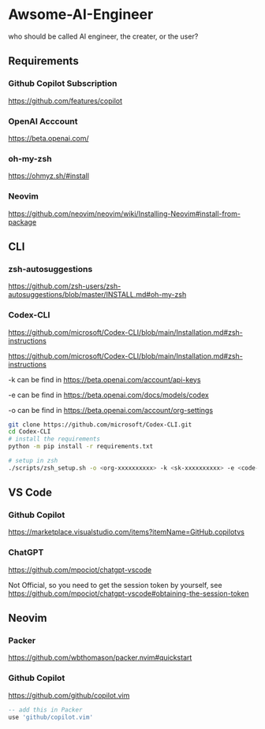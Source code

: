# Awsome-AI-Engineer
who should be called AI engineer, the creater, or the user?

## Requirements

### Github Copilot Subscription
https://github.com/features/copilot

### OpenAI Acccount 
https://beta.openai.com/

### oh-my-zsh 
https://ohmyz.sh/#install

### Neovim
https://github.com/neovim/neovim/wiki/Installing-Neovim#install-from-package

## CLI

### zsh-autosuggestions 
https://github.com/zsh-users/zsh-autosuggestions/blob/master/INSTALL.md#oh-my-zsh

### Codex-CLI
https://github.com/microsoft/Codex-CLI/blob/main/Installation.md#zsh-instructions

https://github.com/microsoft/Codex-CLI/blob/main/Installation.md#zsh-instructions

-k can be find in https://beta.openai.com/account/api-keys

-e can be find in https://beta.openai.com/docs/models/codex

-o can be find in https://beta.openai.com/account/org-settings

```bash
git clone https://github.com/microsoft/Codex-CLI.git
cd Codex-CLI
# install the requirements
python -m pip install -r requirements.txt

# setup in zsh
./scripts/zsh_setup.sh -o <org-xxxxxxxxxx> -k <sk-xxxxxxxxxx> -e <code-xxxx-0xx>
```

## VS Code

### Github Copilot
https://marketplace.visualstudio.com/items?itemName=GitHub.copilotvs

### ChatGPT
https://github.com/mpociot/chatgpt-vscode

Not Official, so you need to get the session token by yourself, see https://github.com/mpociot/chatgpt-vscode#obtaining-the-session-token

## Neovim

### Packer
https://github.com/wbthomason/packer.nvim#quickstart

### Github Copilot
https://github.com/github/copilot.vim

```lua
-- add this in Packer
use 'github/copilot.vim'
```

